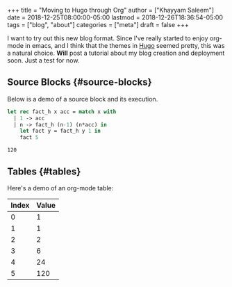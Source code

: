 +++
title = "Moving to Hugo through Org"
author = ["Khayyam Saleem"]
date = 2018-12-25T08:00:00-05:00
lastmod = 2018-12-26T18:36:54-05:00
tags = ["blog", "about"]
categories = ["meta"]
draft = false
+++

I want to try out this new blog format. Since I've really started to enjoy org-mode in emacs, and I think that the themes in [Hugo](http://gohugo.io) seemed pretty, this was a natural choice. **Will** post a tutorial about my blog creation and deployment soon. Just a test for now.


## Source Blocks {#source-blocks}

Below is a demo of a source block and its execution.

```ocaml
let rec fact_h x acc = match x with
  | 1 -> acc
  | n -> fact_h (n-1) (n*acc) in
    let fact y = fact_h y 1 in
    fact 5
```

```text
120
```


## Tables {#tables}

Here's a demo of an org-mode table:

| Index | Value |
|-------|-------|
| 0     | 1     |
| 1     | 1     |
| 2     | 2     |
| 3     | 6     |
| 4     | 24    |
| 5     | 120   |